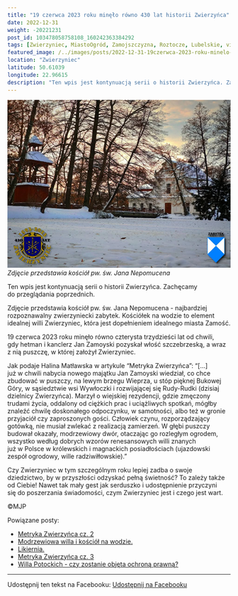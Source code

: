 ```yaml
---
title: "19 czerwca 2023 roku minęło równo 430 lat historii Zwierzyńca"
date: 2022-12-31
weight: -20221231
post_id: 103478058758108_160242363384292
tags: [Zwierzyniec, MiastoOgród, Zamojszczyzna, Roztocze, Lubelskie, villarestituta, turystyka, dziedzictwo, zabytki, krajobrazy]
featured_image: /../images/posts/2022-12-31-19czerwca-2023-roku-minelo-rowno-430-lat-historii-zwierzynca.jpg
location: "Zwierzyniec"
latitude: 50.61039
longitude: 22.96615
description: "Ten wpis jest kontynuacją serii o historii Zwierzyńca. Zachęcamy do przeglądania poprzednich...."
---
```


![Zdjęcie przedstawia kościół pw. św. Jana Nepomucena](/images/posts/2022-12-31-19czerwca-2023-roku-minelo-rowno-430-lat-historii-zwierzynca.jpg)
*Zdjęcie przedstawia kościół pw. św. Jana Nepomucena*

Ten wpis jest kontynuacją serii o historii Zwierzyńca. Zachęcamy do przeglądania poprzednich.

Zdjęcie przedstawia kościół pw. św. Jana Nepomucena - najbardziej rozpoznawalny zwierzyniecki zabytek. Kościółek na wodzie to element idealnej willi Zwierzyniec, która jest dopełnieniem idealnego miasta Zamość.

19 czerwca 2023 roku minęło równo czterysta trzydzieści lat od chwili, gdy hetman i kanclerz Jan Zamoyski pozyskał włość szczebrzeską, a wraz z nią puszczę, w której założył Zwierzyniec.

Jak podaje Halina Matławska w artykule “Metryka Zwierzyńca”:
“[...] już w chwili nabycia nowego majątku Jan Zamoyski wiedział, co chce zbudować w puszczy, na lewym brzegu Wieprza, u stóp pięknej Bukowej Góry, w sąsiedztwie wsi Wywłoczki i rozwijającej się Rudy-Rudki (dzisiaj dzielnicy Zwierzyńca). Marzył o wiejskiej rezydencji, gdzie zmęczony trudami życia, oddalony od ciężkich prac i uciążliwych spotkań, mógłby znaleźć chwilę doskonałego odpoczynku, w samotności, albo też w gronie przyjaciół czy zaproszonych gości. Człowiek czynu, rozporządzający gotówką, nie musiał zwlekać z realizacją zamierzeń. W głębi puszczy budował okazały, modrzewiowy dwór, otaczając go rozległym ogrodem, wszystko według dobrych wzorów renesansowych willi znanych już w Polsce w królewskich i magnackich posiadłościach (ujazdowski zespół ogrodowy, wille radziwiłłowskie).”

Czy Zwierzyniec w tym szczególnym roku lepiej zadba o swoje dziedzictwo, by w przyszłości odzyskać pełną świetność?
To zależy także od Ciebie!
Nawet tak mały gest jak serduszko i udostępnienie przyczyni się do poszerzania świadomości, czym Zwierzyniec jest i czego jest wart.



©MJP

Powiązane posty:
- [Metryka Zwierzyńca cz. 2](/posts/Metryka-Zwierzynca-cz-2)
- [Modrzewiowa willa i kościół na wodzie.](/posts/Modrzewiowa-willa-i-kosciol-na-wodzie)
- [Likiernia.](/posts/Likiernia)
- [Metryka Zwierzyńca cz. 3](/posts/Metryka-Zwierzynca-cz-3)
- [Willa Potockich - czy zostanie objęta ochroną prawną?](/posts/Willa-Potockich-czy-zostanie-objeta-ochrona-prawna)


---

Udostępnij ten tekst na Facebooku:
[Udostępnij na Facebooku](https://www.facebook.com/sharer/sharer.php?u=https://stowarzyszeniewachniewskiej.pl/posts/Witaj-w-jubileuszowym-430-roku-historii-Zwierzynca)

<script type="application/ld+json">
{
  "@context": "https://schema.org",
  "@type": "BlogPosting",
  "headline": "19 czerwca 2023 roku minęło równo 430 lat historii Zwierzyńca",
  "datePublished": "2022-12-31",
  "dateModified": "2022-12-31",
  "author": {
    "@type": "Person",
    "name": "Michał Jan Patyk"
  },
  "publisher": {
    "@type": "Organization",
    "name": "Stowarzyszenie im. Aleksandry Wachniewskiej",
    "logo": {
      "@type": "ImageObject",
      "url": "https://stowarzyszeniewachniewskiej.pl/images/logo/logo.svg"
    }
  },
  "mainEntityOfPage": {
    "@type": "WebPage",
    "@id": "https://stowarzyszeniewachniewskiej.pl/posts/19czerwca-2023-roku-minelo-rowno-430-lat-historii-zwierzynca"
  },
  "image": {
    "@type": "ImageObject",
    "url": "https://stowarzyszeniewachniewskiej.pl//images/posts/2022-12-31-19czerwca-2023-roku-minelo-rowno-430-lat-historii-zwierzynca.jpg"
  },
  "articleSection": "Dziedzictwo Kulturowe i Zabytki",
  "keywords": "[Zwierzyniec, MiastoOgród, Zamojszczyzna, Roztocze, Lubelskie, villarestituta, turystyka, dziedzictwo, zabytki, krajobrazy]",
  "wordCount": 224,
  "articleBody": "Ten wpis jest kontynuacją serii o historii Zwierzyńca. Zachęcamy do przeglądania poprzednich.\n\nZdjęcie przedstawia kościół pw. św. Jana Nepomucena - najbardziej rozpoznawalny zwierzyniecki zabytek. Kościółek na wodzie to element idealnej willi Zwierzyniec, która jest dopełnieniem idealnego miasta Zamość.\n\n19 czerwca 2023 roku minęło równo czterysta trzydzieści lat od chwili, gdy hetman i kanclerz Jan Zamoyski pozyskał włość szczebrzeską, a wraz z nią puszczę, w której założył Zwierzyniec.\n\nJak podaje Halina Matławska w artykule “Metryka Zwierzyńca”:\n“[...] już w chwili nabycia nowego majątku Jan Zamoyski wiedział, co chce zbudować w puszczy, na lewym brzegu Wieprza, u stóp pięknej Bukowej Góry, w sąsiedztwie wsi Wywłoczki i rozwijającej się Rudy-Rudki (dzisiaj dzielnicy Zwierzyńca). Marzył o wiejskiej rezydencji, gdzie zmęczony trudami życia, oddalony od ciężkich prac i uciążliwych spotkań, mógłby znaleźć chwilę doskonałego odpoczynku, w samotności, albo też w gronie przyjaciół czy zaproszonych gości. Człowiek czynu, rozporządzający gotówką, nie musiał zwlekać z realizacją zamierzeń. W głębi puszczy budował okazały, modrzewiowy dwór, otaczając go rozległym ogrodem, wszystko według dobrych wzorów renesansowych willi znanych już w Polsce w królewskich i magnackich posiadłościach (ujazdowski zespół ogrodowy, wille radziwiłłowskie).”\n\nCzy Zwierzyniec w tym szczególnym roku lepiej zadba o swoje dziedzictwo, by w przyszłości odzyskać pełną świetność?\nTo zależy także od Ciebie!\nNawet tak mały gest jak serduszko i udostępnienie przyczyni się do poszerzania świadomości, czym Zwierzyniec jest i czego jest wart.\n\n\n\n©MJP",
  "description": "Ten wpis jest kontynuacją serii o historii Zwierzyńca. Zachęcamy do przeglądania poprzednich....",
  "copyrightHolder": {
    "@type": "Person",
    "name": "Michał Jan Patyk"
  }
}
</script>
<script type="application/ld+json">
{
  "@context": "https://schema.org",
  "@type": "BreadcrumbList",
  "itemListElement": [
    {
      "@type": "ListItem",
      "position": 1,
      "name": "Home",
      "item": "https://stowarzyszeniewachniewskiej.pl"
    },
    {
      "@type": "ListItem",
      "position": 2,
      "name": "posts",
      "item": "https://stowarzyszeniewachniewskiej.pl/posts"
    },
    {
      "@type": "ListItem",
      "position": 3,
      "name": "19 czerwca 2023 roku minęło równo 430 lat historii Zwierzyńca",
      "item": "https://stowarzyszeniewachniewskiej.pl/posts/19czerwca-2023-roku-minelo-rowno-430-lat-historii-zwierzynca"
    }
  ]
}
</script>
